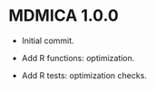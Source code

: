 # MDMICA 1.0.0

- Initial commit.

- Add R functions: optimization.

- Add R tests: optimization checks.